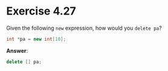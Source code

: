 # Exercise 4.27

Given the following `new` expression, how would you `delete pa`?

```cpp
int *pa = new int[10];
```

**Answer**:

```cpp
delete [] pa;
```
